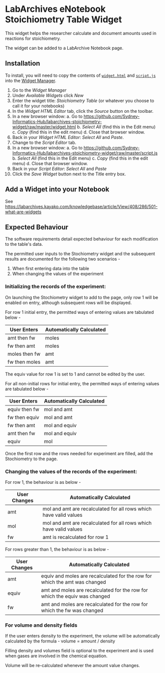 
# LabArchives eNotebook Stoichiometry Table Widget

This widget helps the researcher calculate and document amounts used in reactions for stoichiometry.

The widget can be added to a LabArchive Notebook page.

## Installation

To install, you will need to copy the contents of [`widget.html`](widget.html) and [`script.js`](script.js) into the [Widget Manager](https://labarchives.kayako.com/Knowledgebase/Article/View/409/0/5031-the-widget-manager).

1. Go to the *Widget Manager*
2. Under *Available Widgets* click *New*
3. Enter the widget title: *Stoichiometry Table* (or whatever you choose to call it for your notebooks)
4. In the *Widget HTML Editor* tab, click the *Source* button on the toolbar.
5. In a new browser window:
    a. Go to https://github.com/Sydney-Informatics-Hub/labarchives-stoichiometry-widget/raw/master/widget.html
    b. *Select All* (find this in the Edit menu)
    c. *Copy* (find this in the edit menu)
    d. Close that browser window.
6. Back in your *Widget HTML Editor*: *Select All* and *Paste*.
7. Change to the *Script Editor* tab.
8. In a new browser window:
    a. Go to https://github.com/Sydney-Informatics-Hub/labarchives-stoichiometry-widget/raw/master/script.js
    b. *Select All* (find this in the Edit menu)
    c. *Copy* (find this in the edit menu)
    d. Close that browser window.
9. Back in your *Script Editor*: *Select All* and *Paste*
10. Click the *Save Widget* button next to the Title entry box.

## Add a Widget into your Notebook

See https://labarchives.kayako.com/knowledgebase/article/View/408/286/501-what-are-widgets

## Expected Behaviour

The software requirements detail expected behaviour for each modification to the table's data.

The permitted user inputs to the Stochiometry widget and the subsequent results are documented for the following 
two scenarios - 

1. When first entering data into the table
2. When changing the values of the experiment


### Initializing the records of the experiment:

On launching the Stochiometry widget to add to the page, only row 1 will be enabled on entry, 
although subsequent rows will be displayed.

For row 1 initial entry, the permitted ways of entering values are tabulated below - 

|  User Enters  | Automatically Calculated |
| ------------- | ------------- |
| amt then fw  | moles  |
| fw then amt  | moles |
| moles then fw | amt  |
| fw then moles  | amt  |

The equiv value for row 1 is set to 1 and cannot be edited by the user.

For all non-initial rows for initial entry, the permitted ways of entering values are tabulated below -

|  User Enters  | Automatically Calculated |
| ------------- | ------------- |
| equiv then fw  | mol and amt  |
| fw then equiv  | mol and amt |
| fw then amt | mol and equiv  |
| amt then fw  | mol and equiv  |
| equiv  | mol  |

Once the first row and the rows needed for experiment are filled, add the Stochiometry to the page.

### Changing the values of the records of the experiment:

For row 1, the behaviour is as below - 

|  User Changes  | Automatically Calculated |
| ------------- | ------------- |
| amt  | mol and amt are recalculated for all rows which have valid values |
| mol  | mol and amt are recalculated for all rows  which have valid values |
| fw  | amt is recalculated for row 1 |

For rows greater than 1, the behaviour is as below - 

|  User Changes  | Automatically Calculated |
| ------------- | ------------- |
| amt  | equiv and moles are recalculated for the row for which the amt was changed |
| equiv  | amt and moles are recalculated for the row for which the equiv was changed  |
| fw  | amt and moles are recalculated for the row for which the fw was changed  |

### For volume and density fields

If the user enters density to the experiment, the volume will be automatically calculated by the formula -
volume = amount / density

Filling density and volumes field is optional to the experiment and is used when gases are involved
in the chemical equation.

Volume will be re-calculated whenever the amount value changes.
